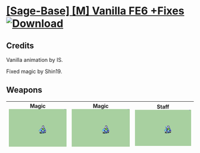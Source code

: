 # [\[Sage-Base\] \[M\] Vanilla FE6 +Fixes](./) [![Download](https://img.shields.io/badge/Download-%5BSage--Base%5D%20%5BM%5D%20Vanilla%20FE6%20+Fixes-red)](https://minhaskamal.github.io/DownGit/#/home?url=https://github.com/Klokinator/FE-Repo/tree/main/Battle%20Animations/Magi%20-%20Nature-Type/%5BSage-Base%5D%20%5BM%5D%20Vanilla%20FE6%20+Fixes)
## Credits

Vanilla animation by IS.

Fixed magic by Shin19.

## Weapons

| <b>Magic</b><br/><img alt="Magic animation" src="./6.%20Magic/Magic.gif"/> | <b>Magic</b><br/><img alt="Magic animation" src="./6.%20Magic%20(Fixed)/Magic.gif"/> | <b>Staff</b><br/><img alt="Staff animation" src="./7.%20Staff/Staff.gif"/> |
| :---: | :---: | :---: |
